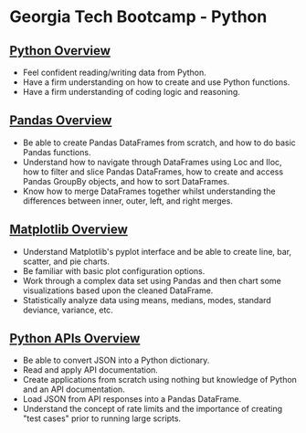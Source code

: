 # Georgia Tech Bootcamp - Python

## [Python Overview](https://github.com/jofreeman1014/gt_python/tree/master/Python%20Basics)
* Feel confident reading/writing data from Python.
* Have a firm understanding on how to create and use Python functions.
* Have a firm understanding of coding logic and reasoning.

## [Pandas Overview](https://github.com/jofreeman1014/gt_python/tree/master/Pandas)
* Be able to create Pandas DataFrames from scratch, and how to do basic Pandas functions.
* Understand how to navigate through DataFrames using Loc and Iloc, how to filter and slice Pandas DataFrames, how to create and access Pandas GroupBy objects, and how to sort DataFrames.
* Know how to merge DataFrames together whilst understanding the differences between inner, outer, left, and right merges.

## [Matplotlib Overview](https://github.com/jofreeman1014/gt_python/tree/master/Matplotlib)
* Understand Matplotlib's pyplot interface and be able to create line, bar, scatter, and pie charts.
* Be familiar with basic plot configuration options.
* Work through a complex data set using Pandas and then chart some visualizations based upon the cleaned DataFrame.
* Statistically analyze data using means, medians, modes, standard deviance, variance, etc.

## [Python APIs Overview](https://github.com/jofreeman1014/gt_python/tree/master/Python-APIs)
* Be able to convert JSON into a Python dictionary.
* Read and apply API documentation.
* Create applications from scratch using nothing but knowledge of Python and an API documentation.
* Load JSON from API responses into a Pandas DataFrame.
* Understand the concept of rate limits and the importance of creating "test cases" prior to running large scripts.
